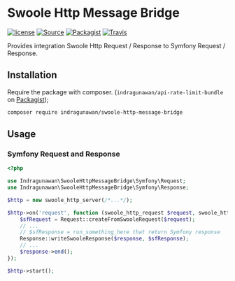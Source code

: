 # Swoole Http Message Bridge

[![license](https://img.shields.io/github/license/IndraGunawan/swoole-http-message-bridge.svg?style=flat-square)](https://github.com/IndraGunawan/swoole-http-message-bridge/blob/master/LICENSE)
[![Source](https://img.shields.io/badge/source-IndraGunawan%2Fswoole--http--message--bridge-blue.svg)](https://github.com/IndraGunawan/swoole-http-message-bridge)
[![Packagist](https://img.shields.io/badge/packagist-indragunawan%2Fswoole--http--message--bridge-blue.svg)](https://packagist.org/packages/indragunawan/swoole-http-message-bridge)
[![Travis](https://img.shields.io/travis/IndraGunawan/swoole-http-message-bridge.svg?style=flat-square)](https://travis-ci.org/IndraGunawan/swoole-http-message-bridge)

Provides integration Swoole Http Request / Response to Symfony Request / Response.

## Installation

Require the package with composer. (`indragunawan/api-rate-limit-bundle` on [Packagist](https://packagist.org/packages/indragunawan/swoole-http-message-bridge));
```bash
composer require indragunawan/swoole-http-message-bridge
```

## Usage

### Symfony Request and Response

```php
<?php

use Indragunawan\SwooleHttpMessageBridge\Symfony\Request;
use Indragunawan\SwooleHttpMessageBridge\Symfony\Response;

$http = new swoole_http_server(/*...*/);

$http->on('request', function (swoole_http_request $request, swoole_http_response $response) {
    $sfRequest = Request::createFromSwooleRequest($request);
    // ...
    // $sfResponse = run_something_here that return Symfony response
    Response::writeSwooleResponse($response, $sfResponse);
    // ...
    $response->end();
});

$http->start();
```